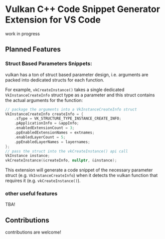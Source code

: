 # Vulkan C++ Code Snippet Generator Extension for VS Code

work in progress

## Planned Features
### Struct Based Parameters Snippets:

vulkan has a ton of struct based parameter design, i.e. arguments are packed into dedicated structs for each function. 

For example, `vkCreateInstance()` takes a single dedicated `VkInstanceCreateInfo` struct type as a parameter and this struct contains the actual arguments for the function:
```cpp
// package the arguments into a VkInstanceCreateInfo struct
VkInstanceCreateInfo createInfo = {
    .sType = VK_STRUCTURE_TYPE_INSTANCE_CREATE_INFO;
    .pApplicationInfo = &appInfo;
    .enabledExtensionCount = 3;
    .ppEnabledExtensionNames = extnames;
    .enabledLayerCount = 5;
    .ppEnabledLayerNames = layernames;
};
// pass the struct into the vkCreateInstance() api call
VkInstance instance;
vkCreateInstance(&createInfo, nullptr, &instance);
```

This extension will generate a code snippet of the necessary parameter struct (e.g. `VkInstanceCreateInfo`) when it detects the vulkan function that requires it (e.g. `vkCreateInstance()`).

### other useful features
TBA!

## Contributions

contributions are welcome!
